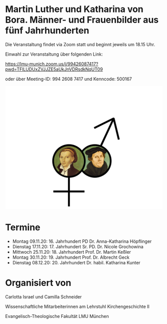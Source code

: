 # Martin Luther und Katharina von Bora. Männer- und Frauenbilder aus fünf Jahrhunderten

Die Veranstaltung findet via Zoom statt und beginnt jeweils um 18.15 Uhr.

Einwahl zur Veranstaltung über folgenden Link: 

<https://lmu-munich.zoom.us/j/99426087417?pwd=TFlLUDUxZVJJZE5aUkJnVDRsdkNqUT09>

oder über Meeting-ID:  994 2608 7417 und Kenncode:    500167

![Luther](Luther_und_Katharina.png "Luther und Katharina")

# Termine

- Montag   09.11.20:  16. Jahrhundert   PD Dr. Anna-Katharina Höpflinger
- Dienstag 17.11.20:  17. Jahrhundert   Sr. PD. Dr. Nicole Grochowina 
- Mittwoch 25.11.20:  18. Jahrhundert   Prof. Dr. Martin Keßler
- Montag   30.11.20:  19. Jahrhundert   Prof. Dr. Albrecht Geck
- Dienstag 08.12.20:  20. Jahrhundert   Dr. habil. Katharina Kunter

# Organisiert von
Carlotta Israel und Camilla Schneider

Wissenschaftliche Mitarbeiterinnen am Lehrstuhl Kirchengeschichte II

Evangelisch-Theologische Fakultät LMU München
